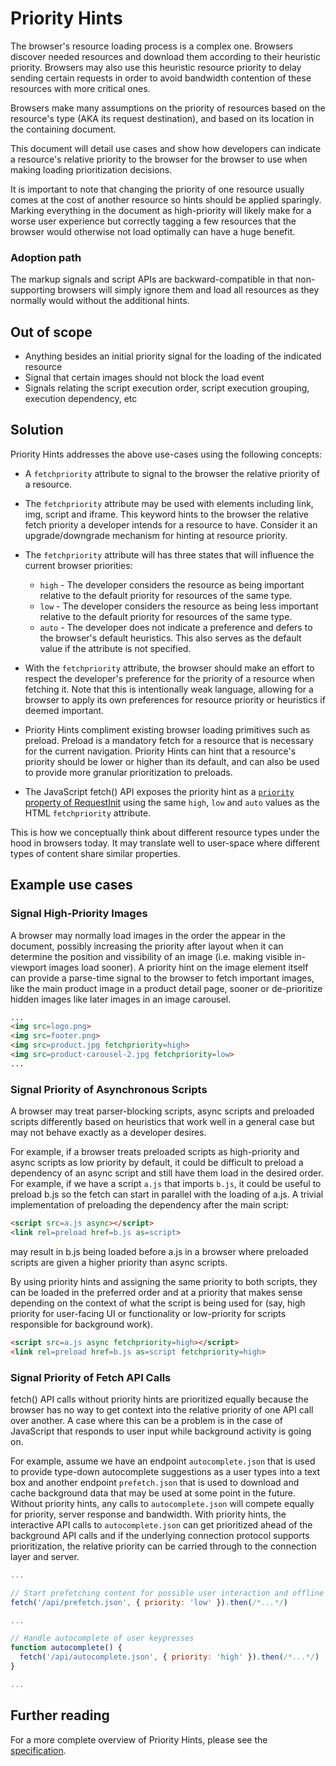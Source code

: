 # Priority Hints

The browser's resource loading process is a complex one. Browsers discover
needed resources and download them according to their heuristic priority.
Browsers may also use this heuristic resource priority to delay sending
certain requests in order to avoid bandwidth contention of these resources
with more critical ones.

Browsers make many assumptions on the priority of resources based on the
resource's type (AKA its request destination), and based on its location
in the containing document.

This document will detail use cases and show how developers can indicate a
resource's relative priority to the browser for the browser to use when making
loading prioritization decisions.

It is important to note that changing the priority of one resource usually
comes at the cost of another resource so hints should be applied sparingly.
Marking everything in the document as high-priority will likely make for a worse
user experience but correctly tagging a few resources that the browser would
otherwise not load optimally can have a huge benefit.

### Adoption path
The markup signals and script APIs are backward-compatible in that
non-supporting browsers will simply ignore them and load all resources as they
normally would without the additional hints.

## Out of scope
* Anything besides an initial priority signal for the loading of the
  indicated resource
* Signal that certain images should not block the load event
* Signals relating the script execution order, script execution
  grouping, execution dependency, etc

## Solution

Priority Hints addresses the above use-cases using the following concepts:

* A `fetchpriority` attribute to signal to the browser the relative priority of a resource.

* The `fetchpriority` attribute may be used with elements including link, img, script and iframe. This keyword hints to the browser the relative fetch priority a developer intends for a resource to have. Consider it an upgrade/downgrade mechanism for hinting at resource priority.

* The `fetchpriority` attribute will has three states that will influence the current browser priorities:

  * `high` - The developer considers the resource as being important relative to the default priority for resources of the same type.
  * `low` - The developer considers the resource as being less important relative to the default priority for resources of the same type.
  * `auto` - The developer does not indicate a preference and defers to the browser's default heuristics. This also serves as the default value if the attribute is not specified.

* With the `fetchpriority` attribute, the browser should make an effort to respect the developer's preference for the priority of a resource when fetching it. Note that this is intentionally weak language, allowing for a browser to apply its own preferences for resource priority or heuristics if deemed important.

* Priority Hints compliment existing browser loading primitives such as preload. Preload is a mandatory fetch for a resource that is necessary for the current navigation. Priority Hints can hint that a resource's priority should be lower or higher than its default, and can also be used to provide more granular prioritization to preloads.

* The JavaScript fetch() API exposes the priority hint as a [`priority` property of RequestInit](https://fetch.spec.whatwg.org/#dom-requestinit-priority) using the same `high`, `low` and `auto` values as the HTML `fetchpriority` attribute.

This is how we conceptually think about different resource types under the hood in browsers today.
It may translate well to user-space where different types of content share similar properties.

## Example use cases

### Signal High-Priority Images
A browser may normally load images in the order the appear in the document, possibly increasing the priority after layout when it can determine the position and vissibility of an image (i.e. making visible in-viewport images load sooner). A priority hint on the image element itself can provide a parse-time signal to the browser to fetch important images, like the main product image in a product detail page, sooner or de-prioritize hidden images like later images in an image carousel.

```html
...
<img src=logo.png>
<img src=footer.png>
<img src=product.jpg fetchpriority=high>
<img src=product-carousel-2.jpg fetchpriority=low>
...
```

### Signal Priority of Asynchronous Scripts
A browser may treat parser-blocking scripts, async scripts and preloaded scripts differently based on heuristics that work well in a general case but may not behave exactly as a developer desires.

For example, if a browser treats preloaded scripts as high-priority and async scripts as low priority by default, it could be difficult to preload a dependency of an async script and still have them load in the desired order. For example, if we have a script ```a.js``` that imports ```b.js```, it could be useful to preload b.js so the fetch can start in parallel with the loading of a.js. A trivial implementation of preloading the dependency after the main script:

```html
<script src=a.js async></script>
<link rel=preload href=b.js as=script>
```

may result in b.js being loaded before a.js in a browser where preloaded scripts are given a higher priority than async scripts.

By using priority hints and assigning the same priority to both scripts, they can be loaded in the preferred order and at a priority that makes sense depending on the context of what the script is being used for (say, high priority for user-facing UI or functionality or low-priority for scripts responsible for background work).

```html
<script src=a.js async fetchpriority=high></script>
<link rel=preload href=b.js as=script fetchpriority=high>
```

### Signal Priority of Fetch API Calls
fetch() API calls without priority hints are prioritized equally because the browser has no way to get context into the relative priority of one API call over another. A case where this can be a problem is in the case of JavaScript that responds to user input while background activity is going on.

For example, assume we have an endpoint ```autocomplete.json``` that is used to provide type-down autocomplete suggestions as a user types into a text box and another endpoint ```prefetch.json``` that is used to download and cache background data that may be used at some point in the future. Without priority hints, any calls to ```autocomplete.json``` will compete equally for priority, server response and bandwidth. With priority hints, the interactive API calls to ```autocomplete.json``` can get prioritized ahead of the background API calls and if the underlying connection protocol supports prioritization, the relative priority can be carried through to the connection layer and server.

```javascript
...

// Start prefetching content for possible user interaction and offline support
fetch('/api/prefetch.json', { priority: 'low' }).then(/*...*/)

...

// Handle autocomplete of user keypresses
function autocomplete() {
  fetch('/api/autocomplete.json', { priority: 'high' }).then(/*...*/)
}

...
```
## Further reading

For a more complete overview of Priority Hints, please see the [specification](https://wicg.github.io/priority-hints/).
